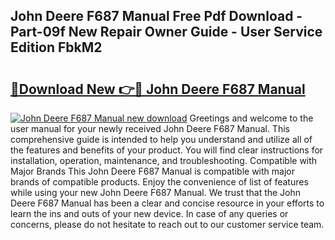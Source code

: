 ## John Deere F687 Manual Free Pdf Download - Part-09f New Repair Owner Guide - User Service Edition FbkM2

# <h2><a href="http://bc91223.oget.top/?id=John+Deere+F687+Manual">🔗Download New 👉🔴 John Deere F687 Manual</a></h2>

[![John Deere F687 Manual new download](https://i.imgur.com/5g1atiW.png)](http://bc91223.oget.top/?id=John+Deere+F687+Manual)
Greetings and welcome to the user manual for your newly received John Deere F687 Manual. This comprehensive guide is intended to help you understand and utilize all of the features and benefits of your product. You will find clear instructions for installation, operation, maintenance, and troubleshooting. Compatible with Major Brands This John Deere F687 Manual is compatible with major brands of compatible products. Enjoy the convenience of list of features while using your new John Deere F687 Manual. We trust that the John Deere F687 Manual has been a clear and concise resource in your efforts to learn the ins and outs of your new device. In case of any queries or concerns, please do not hesitate to reach out to our customer service team.
